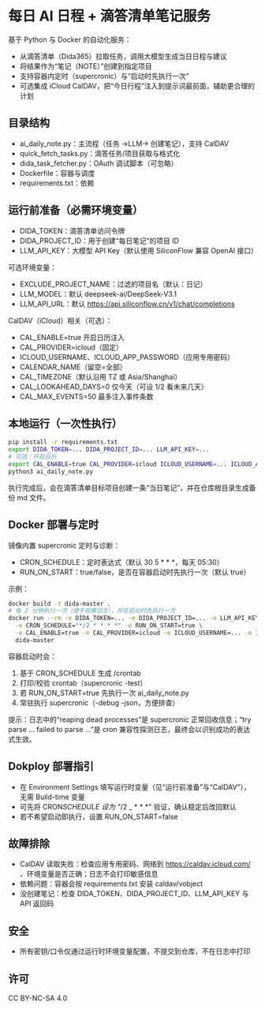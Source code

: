 # 每日 AI 日程 + 滴答清单笔记服务

基于 Python 与 Docker 的自动化服务：

- 从滴答清单（Dida365）拉取任务，调用大模型生成当日日程与建议
- 将结果作为“笔记（NOTE）”创建到指定项目
- 支持容器内定时（supercronic）与“启动时先执行一次”
- 可选集成 iCloud CalDAV，把“今日行程”注入到提示词最前面，辅助更合理的计划

## 目录结构

- ai_daily_note.py：主流程（任务 →LLM→ 创建笔记），支持 CalDAV
- quick_fetch_tasks.py：滴答任务/项目获取与格式化
- dida_task_fetcher.py：OAuth 调试脚本（可忽略）
- Dockerfile：容器与调度
- requirements.txt：依赖

## 运行前准备（必需环境变量）

- DIDA_TOKEN：滴答清单访问令牌
- DIDA_PROJECT_ID：用于创建“每日笔记”的项目 ID
- LLM_API_KEY：大模型 API Key（默认使用 SiliconFlow 兼容 OpenAI 接口）

可选环境变量：

- EXCLUDE_PROJECT_NAME：过滤的项目名（默认：日记）
- LLM_MODEL：默认 deepseek-ai/DeepSeek-V3.1
- LLM_API_URL：默认 https://api.siliconflow.cn/v1/chat/completions

CalDAV（iCloud）相关（可选）：

- CAL_ENABLE=true 开启日历注入
- CAL_PROVIDER=icloud（固定）
- ICLOUD_USERNAME、ICLOUD_APP_PASSWORD（应用专用密码）
- CALENDAR_NAME（留空=全部）
- CAL_TIMEZONE（默认沿用 TZ 或 Asia/Shanghai）
- CAL_LOOKAHEAD_DAYS=0 仅今天（可设 1/2 看未来几天）
- CAL_MAX_EVENTS=50 最多注入事件条数

## 本地运行（一次性执行）

```bash
pip install -r requirements.txt
export DIDA_TOKEN=... DIDA_PROJECT_ID=... LLM_API_KEY=...
# 可选：开启日历
export CAL_ENABLE=true CAL_PROVIDER=icloud ICLOUD_USERNAME=... ICLOUD_APP_PASSWORD=...
python3 ai_daily_note.py
```

执行完成后，会在滴答清单目标项目创建一条“当日笔记”，并在仓库根目录生成备份 md 文件。

## Docker 部署与定时

镜像内置 supercronic 定时与诊断：

- CRON_SCHEDULE：定时表达式（默认 30 5 \* \* \*，每天 05:30）
- RUN_ON_START：true/false，是否在容器启动时先执行一次（默认 true）

示例：

```bash
docker build -t dida-master .
# 每 2 分钟执行一次（便于观察日志），并在启动时先执行一次
docker run --rm -e DIDA_TOKEN=... -e DIDA_PROJECT_ID=... -e LLM_API_KEY=... \
  -e CRON_SCHEDULE="*/2 * * * *" -e RUN_ON_START=true \
  -e CAL_ENABLE=true -e CAL_PROVIDER=icloud -e ICLOUD_USERNAME=... -e ICLOUD_APP_PASSWORD=... \
  dida-master
```

容器启动时会：

1. 基于 CRON_SCHEDULE 生成 /crontab
2. 打印/校验 crontab（supercronic -test）
3. 若 RUN_ON_START=true 先执行一次 ai_daily_note.py
4. 常驻执行 supercronic（-debug -json，方便排查）

提示：日志中的“reaping dead processes”是 supercronic 正常回收信息；“try parse ... failed to parse ...”是 cron 兼容性探测日志，最终会以识别成功的表达式生效。

## Dokploy 部署指引

- 在 Environment Settings 填写运行时变量（见“运行前准备”与“CalDAV”），无需 Build-time 变量
- 可先将 CRON*SCHEDULE 设为 "*/2 \_ \* \* \*" 验证，确认稳定后改回默认
- 若不希望启动即执行，设置 RUN_ON_START=false

## 故障排除

- CalDAV 读取失败：检查应用专用密码、网络到 https://caldav.icloud.com/ 、环境变量是否正确；日志不会打印敏感信息
- 依赖问题：容器会按 requirements.txt 安装 caldav/vobject
- 没创建笔记：检查 DIDA_TOKEN、DIDA_PROJECT_ID、LLM_API_KEY 与 API 返回码

## 安全

- 所有密钥/口令仅通过运行时环境变量配置，不提交到仓库，不在日志中打印

## 许可

CC BY-NC-SA 4.0
